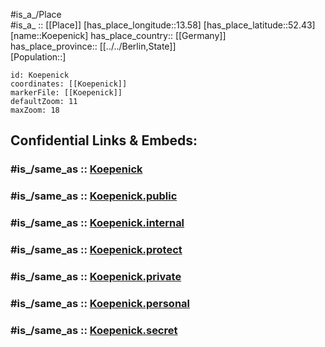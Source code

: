 ﻿---
confidential: public
isDeleted: false
location:
- 52.43
- 13.58
mapmarker: city
mapzoom:
- 7
- 12
SpocWebEntityId: 31758
tags:
- geo/City
type: City
---

#is_a_/Place  
#is_a_ :: [[Place]] 
[has_place_longitude::13.58] 
[has_place_latitude::52.43] 
[name::Koepenick] 
has_place_country:: [[Germany]]  
has_place_province:: [[../../Berlin,State]]  
[Population::] 



```leaflet
id: Koepenick
coordinates: [[Koepenick]] 
markerFile: [[Koepenick]] 
defaultZoom: 11 
maxZoom: 18
```


## Confidential Links & Embeds: 

### #is_/same_as :: [Koepenick](Koepenick.md) 

### #is_/same_as :: [Koepenick.public](/_public/Earth/Continent/Europe/Europe~Central/Germany/Germany~West/State~Berlin/cities~Berlin/Koepenick.public.md) 

### #is_/same_as :: [Koepenick.internal](/_internal/Earth/Continent/Europe/Europe~Central/Germany/Germany~West/State~Berlin/cities~Berlin/Koepenick.internal.md) 

### #is_/same_as :: [Koepenick.protect](/_protect/Earth/Continent/Europe/Europe~Central/Germany/Germany~West/State~Berlin/cities~Berlin/Koepenick.protect.md) 

### #is_/same_as :: [Koepenick.private](/_private/Earth/Continent/Europe/Europe~Central/Germany/Germany~West/State~Berlin/cities~Berlin/Koepenick.private.md) 

### #is_/same_as :: [Koepenick.personal](/_personal/Earth/Continent/Europe/Europe~Central/Germany/Germany~West/State~Berlin/cities~Berlin/Koepenick.personal.md) 

### #is_/same_as :: [Koepenick.secret](/_secret/Earth/Continent/Europe/Europe~Central/Germany/Germany~West/State~Berlin/cities~Berlin/Koepenick.secret.md)

